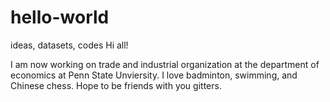 # hello-world
ideas, datasets, codes
Hi all!

I am now working on trade and industrial organization at the department of economics at Penn State Unviersity.
I love badminton, swimming, and Chinese chess. Hope to be friends with you gitters. 
